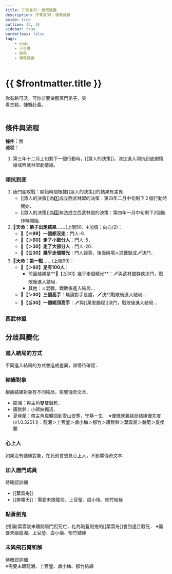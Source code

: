 ```yaml
---
title: 汗青書35：慷慨就義
description: 汗青書35：慷慨就義
aside: true
outline: [2, 3]
sidebar: true
borderless: false
tags:
    - ends
    - 汗青書
    - 結局
    - 慷慨就義
---
```


# {{ $frontmatter.title }}

<EndBackground no=35 title="慷慨就義">
你有路可活，可你非要做那唐門弟子，笑<br>
看生殺，慷慨赴義。<br>
<br>
<!-- 此處因排版, 放入部分空行, 無理由請勿移除 -->
</EndBackground>

## 條件與流程
<b>條件：</b>無<br>
<b>流程：</b><br>
1. 第三年十二月上旬剩下一個行動時，[[眾人的決策]]，決定進入頑抗到底劇情線或西武林盟劇情線。

### 頑抗到底
1. 唐門圍攻戰：開始時間根據[[眾人的決策]]的結果有差異．
   + [[眾人的決策]]為1️⃣成立西武林盟的決策：第四年二月中旬剩下２個行動時開始．
   + [[眾人的決策]]為2️⃣無法成立西武林盟的決策：第四年一月中旬剩下2個動作時開始．
2. **🎲天命：弟子出走結果......**(上限50，➕加值：向心/2)：
   + **🧾【＝99】一個都沒走**：門人-0．
   + **🧾【＞60】走了小部分人**：門人-5．
   + **🧾【＞30】走了大部分人**：門人-20．
   + **🧾【≦30】幾乎走個精光**：門人歸零，後面兩場⚔️混戰變成🗡️決鬥．
3. **🎲天命：第一戰......**(上限99)：
   + **🧾【＞60】足有100人**：
     + 前面結果是**🧾【≦30】幾乎走個精光**：🗡️與武林盟群俠決鬥，戰敗後進入結局．
     + 其他：⚔️混戰，戰敗後進入結局．．
   + **🧾【＞30】三個高手**：無論對手是誰，🗡️決鬥戰敗後進入結局．．
   + **🧾【≦30】一個絕頂高手**：🗡️與[[萬里鵬程]]決鬥，戰敗後進入結局．．


### 西武林盟



## 分歧與變化
### 進入結局的方式
不同進入結局的方式會造成差異，詳情待確認．

### 結緣對象
根據結緣對象有不同結局，影響傳奇文本．
+ <Girl8Icon>龍湘</Girl8Icon>：與主角雙雙戰死．
+ <Girl0Icon>唐默鈴</Girl0Icon>：<Girl0Icon>小師妹</Girl0Icon>獨活．
+ <Girl5Icon>夏侯蘭</Girl5Icon>：帶主角屍體回到雪山安葬，守墓一生．
※慷慨就義結局結緣優先度(v1.0.3201.1)：<Girl8Icon>龍湘</Girl8Icon>＞<Girl4Icon>上官瑩</Girl4Icon>＞<Girl3Icon>虞小梅</Girl3Icon>＞<Girl6Icon>郁竹</Girl6Icon>＞<Girl0Icon>唐默鈴</Girl0Icon>＞<Girl2Icon>葉雲裳</Girl2Icon>＞<Girl7Icon>魏菊</Girl7Icon>＞<Girl5Icon>夏侯蘭</Girl5Icon>

### 心上人
如果沒有結緣對象，在死前會想見心上人，不影響傳奇文本．

### 加入唐門成員
待確認詳細
+ [[葉雲舟]]
+ [[樊嘯天]]：需要未跟<Girl8Icon>龍湘</Girl8Icon>、<Girl4Icon>上官瑩</Girl4Icon>、<Girl3Icon>虞小梅</Girl3Icon>、<Girl6Icon>郁竹</Girl6Icon>結緣

### 點蒼劍鬼
(推論)<Girl2Icon>葉雲裳</Girl2Icon>未離開唐門但死亡，化為點蒼劍鬼的[[葉雲舟]]會到達且戰死．
※需要未跟<Girl8Icon>龍湘</Girl8Icon>、<Girl4Icon>上官瑩</Girl4Icon>、<Girl3Icon>虞小梅</Girl3Icon>、<Girl6Icon>郁竹</Girl6Icon>結緣

### 未與飛石幫和解
待確認詳細<br>
※需要未跟<Girl8Icon>龍湘</Girl8Icon>、<Girl4Icon>上官瑩</Girl4Icon>、<Girl3Icon>虞小梅</Girl3Icon>、<Girl6Icon>郁竹</Girl6Icon>結緣

